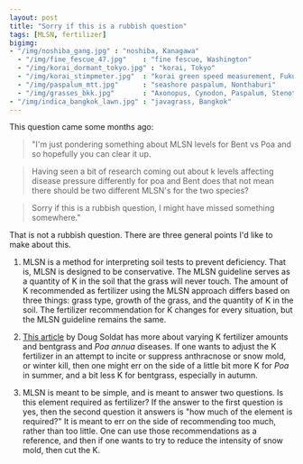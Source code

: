 ```yaml
---
layout: post
title: "Sorry if this is a rubbish question"
tags: [MLSN, fertilizer]
bigimg:
- "/img/noshiba_gang.jpg" : "noshiba, Kanagawa"
  - "/img/fine_fescue_47.jpg"    : "fine fescue, Washington"
  - "/img/korai_dormant_tokyo.jpg" : "korai, Tokyo"
  - "/img/korai_stimpmeter.jpg"  : "korai green speed measurement, Fukuoka"
  - "/img/paspalum_mtt.jpg"      : "seashore paspalum, Nonthaburi"
  - "/img/grasses_bkk.jpg"       : "Axonopus, Cynodon, Paspalum, Stenotaphrum, and Zoysia, Bangkok"
- "/img/indica_bangkok_lawn.jpg" : "javagrass, Bangkok"
---
```


This question came some months ago:

> "I'm just pondering something about MLSN levels for Bent vs Poa and so hopefully you can clear it up. 

> Having seen a bit of research coming out about k levels affecting disease pressure differently for poa and Bent does that not mean there should be two different MLSN's for the two species?

> Sorry if this is a rubbish question, I might have missed something somewhere."

That is not a rubbish question. There are three general points I'd like to make about this.

1. MLSN is a method for interpreting soil tests to prevent deficiency. That is, MLSN is designed to be conservative. The MLSN guideline serves as a quantity of K in the soil that the grass will never touch. The amount of K recommended as fertilizer using the MLSN approach differs based on three things: grass type, growth of the grass, and the quantity of K in the soil. The fertilizer recommendation for K changes for every situation, but the MLSN guideline remains the same.

2. [This article](http://www.golfdom.com/soil-testing-under-the-microscope/) by Doug Soldat has more about varying K fertilizer amounts and bentgrass and *Poa annua* diseases. If one wants to adjust the K fertilizer in an attempt to incite or suppress anthracnose or snow mold, or winter kill, then one might err on the side of a little bit more K for *Poa* in summer, and a bit less K for bentgrass, especially in autumn. 

3. MLSN is meant to be simple, and is meant to answer two questions. Is this element required as fertilizer? If the answer to the first question is yes, then the second question it answers is "how much of the element is required?"  It is meant to err on the side of recommending too much, rather than too little. One can use those recommendations as a reference, and then if one wants to try to reduce the intensity of snow mold, then cut the K. 

